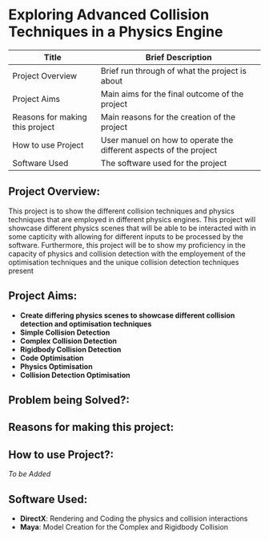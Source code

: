 # Exploring Advanced Collision Techniques in a Physics Engine
| Title | Brief Description|
|-----|-------|
|Project Overview| Brief run through of what the project is about|
|Project Aims| Main aims for the final outcome of the project|
|Reasons for making this project| Main reasons for the creation of the project|
|How to use Project| User manuel on how to operate the different aspects of the project|
|Software Used| The software used for the project|

## Project Overview:
This project is to show the different collision techniques and physics techniques that are employed in different physics engines. 
This project will showcase different physics scenes that will be able to be interacted with in some capticity with allowing for different inputs to be processed by the software.
Furthermore, this project will be to show my proficiency in the capacity of physics and collision detection with the employement of the optimisation techniques and the unique collision detection techniques present

## Project Aims:
* **Create differing physics scenes to showcase different collision detection and optimisation techniques**
* **Simple Collision Detection**
* **Complex Collision Detection**
* **Rigidbody Collision Detection**
* **Code Optimisation**
* **Physics Optimisation**
* **Collision Detection Optimisation**

## Problem being Solved?:


## Reasons for making this project:

## How to use Project?:
*To be Added*



## Software Used:
* **DirectX**: Rendering and Coding the physics and collision interactions
* **Maya**: Model Creation for the Complex and Rigidbody Collision
